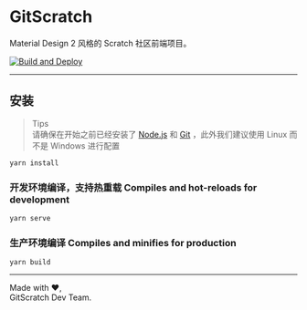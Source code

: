 # GitScratch

Material Design 2 风格的 Scratch 社区前端项目。  

[![Build and Deploy](https://github.com/UniScratch/GitScratchFrontend/actions/workflows/main.yml/badge.svg?branch=main)](https://github.com/UniScratch/GitScratchFrontend/actions/workflows/main.yml)

***

## 安装


> Tips  
> 请确保在开始之前已经安装了 [Node.js](https:////www.nodejs.org) 和 [Git](https://git-scm.com/) ，此外我们建议使用 Linux 而不是 Windows 进行配置


```
yarn install
```

### 开发环境编译，支持热重载 Compiles and hot-reloads for development
```
yarn serve
```

### 生产环境编译 Compiles and minifies for production
```
yarn build
```


***

Made with ❤️,  
GitScratch Dev Team.

